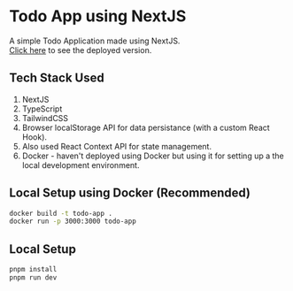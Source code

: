 # Todo App using NextJS

A simple Todo Application made using NextJS.  
[Click here](https://simply-do-it.vercel.app/) to see the deployed version.

## Tech Stack Used

1. NextJS
1. TypeScript
1. TailwindCSS
1. Browser localStorage API for data persistance (with a custom React Hook).
1. Also used React Context API for state management.
1. Docker - haven't deployed using Docker but using it for setting up a the local development environment.

## Local Setup using Docker (Recommended)

```sh
docker build -t todo-app .
docker run -p 3000:3000 todo-app
```

## Local Setup

```sh
pnpm install
pnpm run dev
```

